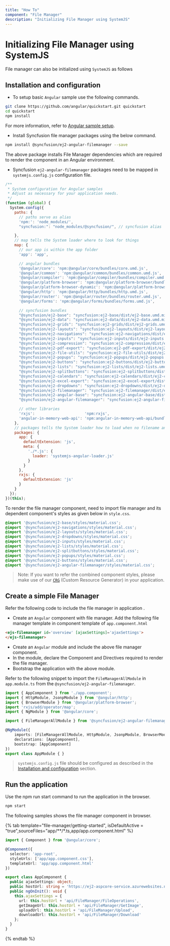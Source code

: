 ```yaml
---
title: "How To"
component: "File Manager"
description: "Initializing File Manager using SystemJS"
---
```


# Initializing File Manager using SystemJS

File manager can also be initialized using `SystemJS` as follows

## Installation and configuration

* To setup basic `Angular` sample use the following commands.

```sh
git clone https://github.com/angular/quickstart.git quickstart
cd quickstart
npm install
```

For more information, refer to [Angular sample setup](https://angular.io/guide/setup-local).

* Install Syncfusion file manager packages using the below command.

```sh
npm install @syncfusion/ej2-angular-filemanager --save
```

The above package installs File Manager dependencies which are required to render the component in an Angular environment.

* Syncfusion `ej2-angular-filemanager` packages need to be mapped in `systemjs.config.js` configuration file.

```javascript
/**
 * System configuration for Angular samples
 * Adjust as necessary for your application needs.
 */
(function (global) {
  System.config({
    paths: {
      // paths serve as alias
      'npm:': 'node_modules/',
      "syncfusion:": "node_modules/@syncfusion/", // syncfusion alias

    },
    // map tells the System loader where to look for things
    map: {
      // our app is within the app folder
      'app': 'app',

      // angular bundles
      '@angular/core': 'npm:@angular/core/bundles/core.umd.js',
      '@angular/common': 'npm:@angular/common/bundles/common.umd.js',
      '@angular/compiler': 'npm:@angular/compiler/bundles/compiler.umd.js',
      '@angular/platform-browser': 'npm:@angular/platform-browser/bundles/platform-browser.umd.js',
      '@angular/platform-browser-dynamic': 'npm:@angular/platform-browser-dynamic/bundles/platform-browser-dynamic.umd.js',
      '@angular/http': 'npm:@angular/http/bundles/http.umd.js',
      '@angular/router': 'npm:@angular/router/bundles/router.umd.js',
      '@angular/forms': 'npm:@angular/forms/bundles/forms.umd.js',

      // syncfusion bundles
      "@syncfusion/ej2-base": "syncfusion:ej2-base/dist/ej2-base.umd.min.js",
      "@syncfusion/ej2-data": "syncfusion:ej2-data/dist/ej2-data.umd.min.js",
      "@syncfusion/ej2-grids": "syncfusion:ej2-grids/dist/ej2-grids.umd.min.js",
      "@syncfusion/ej2-layouts": "syncfusion:ej2-layouts/dist/ej2-layouts.umd.min.js",
      "@syncfusion/ej2-navigations": "syncfusion:ej2-navigations/dist/ej2-navigations.umd.min.js",
      "@syncfusion/ej2-inputs": "syncfusion:ej2-inputs/dist/ej2-inputs.umd.min.js",
      "@syncfusion/ej2-compression": "syncfusion:ej2-compression/dist/ej2-compression.umd.min.js",
      "@syncfusion/ej2-pdf-export": "syncfusion:ej2-pdf-export/dist/ej2-pdf-export.umd.min.js",
      "@syncfusion/ej2-file-utils": "syncfusion:ej2-file-utils/dist/ej2-file-utils.umd.min.js",
      "@syncfusion/ej2-popups": "syncfusion:ej2-popups/dist/ej2-popups.umd.min.js",
      "@syncfusion/ej2-buttons": "syncfusion:ej2-buttons/dist/ej2-buttons.umd.min.js",
      "@syncfusion/ej2-lists": "syncfusion:ej2-lists/dist/ej2-lists.umd.min.js",
      "@syncfusion/ej2-splitbuttons": "syncfusion:ej2-splitbuttons/dist/ej2-splitbuttons.umd.min.js",
      "@syncfusion/ej2-calendars": "syncfusion:ej2-calendars/dist/ej2-calendars.umd.min.js",
      "@syncfusion/ej2-excel-export": "syncfusion:ej2-excel-export/dist/ej2-excel-export.umd.min.js",
      "@syncfusion/ej2-dropdowns": "syncfusion:ej2-dropdowns/dist/ej2-dropdowns.umd.min.js",
      "@syncfusion/ej2-filemanager": "syncfusion:ej2-filemanager/dist/ej2-filemanager.umd.min.js",
      "@syncfusion/ej2-angular-base": "syncfusion:ej2-angular-base/dist/ej2-angular-base.umd.min.js",
      "@syncfusion/ej2-angular-filemanager": "syncfusion:ej2-angular-filemanager/dist/ej2-angular-filemanager.umd.min.js",

      // other libraries
      'rxjs':                      'npm:rxjs',
      'angular-in-memory-web-api': 'npm:angular-in-memory-web-api/bundles/in-memory-web-api.umd.js'
    },
    // packages tells the System loader how to load when no filename and/or no extension
    packages: {
      app: {
        defaultExtension: 'js',
        meta: {
          './*.js': {
            loader: 'systemjs-angular-loader.js'
          }
        }
      },
      rxjs: {
        defaultExtension: 'js'
      }
    }
  });
})(this);
```

To render the file manager component, need to import file manager and its dependent component's styles as given below in `style.css`.

```css
@import '@syncfusion/ej2-base/styles/material.css';
@import '@syncfusion/ej2-navigations/styles/material.css';
@import '@syncfusion/ej2-layouts/styles/material.css';
@import '@syncfusion/ej2-dropdowns/styles/material.css';
@import '@syncfusion/ej2-inputs/styles/material.css';
@import '@syncfusion/ej2-lists/styles/material.css';
@import '@syncfusion/ej2-splitbuttons/styles/material.css';
@import '@syncfusion/ej2-popups/styles/material.css';
@import '@syncfusion/ej2-buttons/styles/material.css';
@import '@syncfusion/ej2-angular-filemanager/styles/material.css';
```

>Note: If you want to refer the combined component styles,
please make use of our [`CRG`](https://crg.syncfusion.com/) (Custom Resource Generator) in your application.

## Create a simple File Manager

Refer the following code to include the file manager in application .

* Create an `Angular` component with file manager. Add the following file manager template in component template of
`app.component.html`

```HTML
<ejs-filemanager id='overview' [ajaxSettings]='ajaxSettings'>
</ejs-filemanager>
```

* Create an `Angular` module and include the above file manager component.
* In the module, declare the Component and Directives required to render the file manager.
* Bootstrap the application with the above module.

Refer to the following snippet to import the `FileManagerAllModule` in `app.module.ts` from the `@syncfusion/ej2-angular-filemanager`.

```Typescript
import { AppComponent } from './app.component';
import { HttpModule, JsonpModule } from '@angular/http';
import { BrowserModule } from '@angular/platform-browser';
import 'rxjs/add/operator/map';
import { NgModule } from '@angular/core';

import { FileManagerAllModule } from '@syncfusion/ej2-angular-filemanager';

@NgModule({
    imports: [FileManagerAllModule, HttpModule, JsonpModule, BrowserModule],
    declarations: [AppComponent],
    bootstrap: [AppComponent]
})
export class AppModule { }
```

> `systemjs.config.js` file should be configured as described in the [Installation and configuration](#installation-and-configuration) section.

## Run the application

Use the npm run start command to run the application in the browser.

```sh
npm start
```

The following samples shows the file manager component in browser.

{% tab template="file-manager/getting-started", isDefaultActive = "true",sourceFiles="app/**/*.ts,app/app.component.html" %}

```typescript
import { Component } from '@angular/core';

@Component({
  selector: 'app-root',
  styleUrls: ['app/app.component.css'],
  templateUrl: 'app/app.component.html'
})

export class AppComponent {
  public ajaxSettings: object;
  public hostUrl: string = 'https://ej2-aspcore-service.azurewebsites.net/';
  public ngOnInit(): void {
    this.ajaxSettings = {
      url: this.hostUrl + 'api/FileManager/FileOperations',
      getImageUrl: this.hostUrl + 'api/FileManager/GetImage',
      uploadUrl: this.hostUrl + 'api/FileManager/Upload',
      downloadUrl: this.hostUrl + 'api/FileManager/Download'
    };
  }
}

```

{% endtab %}